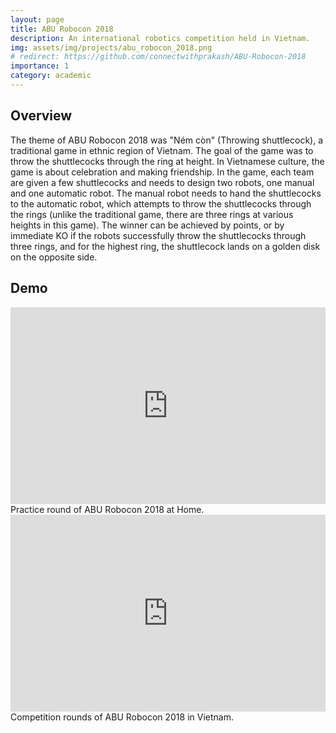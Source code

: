 ```yaml
---
layout: page
title: ABU Robocon 2018
description: An international robotics competition held in Vietnam.
img: assets/img/projects/abu_robocon_2018.png
# redirect: https://github.com/connectwithprakash/ABU-Robocon-2018
importance: 1
category: academic
---
```


## Overview
The theme of ABU Robocon 2018 was "Ném còn" (Throwing shuttlecock), a traditional game in ethnic region of Vietnam. The goal of the game was to throw the shuttlecocks through the ring at height. In Vietnamese culture, the game is about celebration and making friendship. In the game, each team are given a few shuttlecocks and needs to design two robots, one manual and one automatic robot. The manual robot needs to hand the shuttlecocks to the automatic robot, which attempts to throw the shuttlecocks through the rings (unlike the traditional game, there are three rings at various heights in this game). The winner can be achieved by points, or by immediate KO if the robots successfully throw the shuttlecocks through three rings, and for the highest ring, the shuttlecock lands on a golden disk on the opposite side.

## Demo
<!-- embed a youtube video -->
<div class="row justify-content-sm-center">
    <div class="col-sm-6 mt-3 mt-md-0">
        <iframe width="100%" height="315" src="https://www.youtube.com/embed/2p6DM4dJpXI" frameborder="0" allow="autoplay; encrypted-media" allowfullscreen></iframe>
        <div class="caption">
            Practice round of ABU Robocon 2018 at Home.
        </div>
    </div>
    <div class="col-sm-6 mt-3 mt-md-0">
        <iframe width="100%" height="315" src="https://www.youtube.com/embed/HTp0pIc4Hv8" frameborder="0" allow="autoplay; encrypted-media" allowfullscreen></iframe>
        <div class="caption">
            Competition rounds of ABU Robocon 2018 in Vietnam.
        </div>
    </div>
</div>

